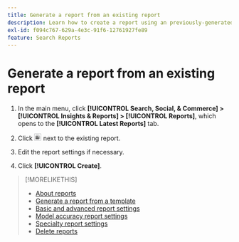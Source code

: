 ```yaml
---
title: Generate a report from an existing report
description: Learn how to create a report using an previously-generated report.
exl-id: f094c767-629a-4e3c-91f6-12761927fe89
feature: Search Reports
---
```

# Generate a report from an existing report

1. In the main menu, click **[!UICONTROL Search, Social, & Commerce] > [!UICONTROL Insights & Reports] > [!UICONTROL Reports]**, which opens to the **[!UICONTROL Latest Reports]** tab.

1. Click ![Create Similar button](/help/search-social-commerce/assets/create-similar.png "Create Similar button") next to the existing report.

1. Edit the report settings if necessary.

1. Click **[!UICONTROL Create]**.

>[!MORELIKETHIS]
>
>* [About reports](/help/search-social-commerce/reports/report-about.md)
>* [Generate a report from a template](/help/search-social-commerce/reports/management/report-generate-from-template.md)
>* [Basic and advanced report settings](/help/search-social-commerce/reports/management/basic-advanced/basic-advanced-report-settings.md)
>* [Model accuracy report settings](/help/search-social-commerce/reports/management/model-accuracy/model-accuracy-report-settings.md)
>* [Specialty report settings](/help/search-social-commerce/reports/management/specialty/specialty-report-settings.md)
>* [Delete reports](/help/search-social-commerce/reports/management/report-delete.md)
